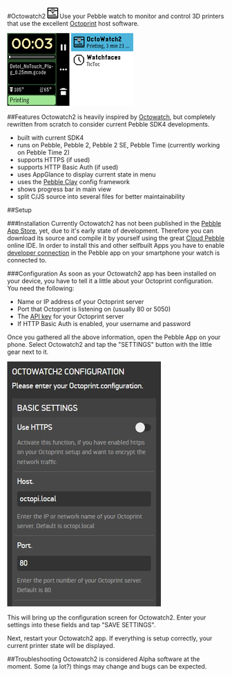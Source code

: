 #Octowatch2 ![Octowatch2 logo](https://github.com/schlotzz/octowatch2/blob/master/resources/images/icon_menu.png "Octowatch2 logo")
Use your Pebble watch to monitor and control 3D printers that use the excellent [Octoprint](http://octoprint.org/) host software.

![Octowatch2 screenshot](https://github.com/schlotzz/octowatch2/blob/master/screenshots/octowatch2-main-window.png "Screenshot Octowatch2 main window") ![Octowatch2 screenshot](https://github.com/schlotzz/octowatch2/blob/master/screenshots/octowatch2-appmenu.png "Screenshot Pebble app menu")

##Features
Octowatch2 is heavily inspired by [Octowatch](https://github.com/jjg/octowatch), but completely rewritten from scratch to consider current Pebble SDK4 developments.

* built with current SDK4
* runs on Pebble, Pebble 2, Pebble 2 SE, Pebble Time (currently working on Pebble Time 2)
* supports HTTPS (if used)
* supports HTTP Basic Auth (if used)
* uses AppGlance to display current state in menu
* uses the [Pebble Clay](https://github.com/pebble/clay) config framework
* shows progress bar in main view
* split C/JS source into several files for better maintainability


##Setup

###Installation
Currently Octowatch2 has not been published in the [Pebble App Store](https://apps.getpebble.com), yet, due to it's early state of development. Therefore you can download its source and compile it by yourself using the great [Cloud Pebble](https://cloudpebble.net/) online IDE. In order to install this and other selfbuilt Apps you have to enable [developer connection](https://developer.pebble.com/guides/tools-and-resources/developer-connection/) in the Pebble app on your smartphone your watch is connected to.

###Configuration
As soon as your Octowatch2 app has been installed on your device, you have to tell it a little about your Octoprint configuration. You need the following:

* Name or IP address of your Octoprint server
* Port that Octoprint is listening on (usually 80 or 5050)
* The [API key](http://docs.octoprint.org/en/master/api/general.html#authorization) for your Octoprint server
* If HTTP Basic Auth is enabled, your username and password

Once you gathered all the above information, open the Pebble App on your phone. Select Octowatch2 and tap the "SETTINGS" button with the little gear next to it.

![Pebble App Config](https://github.com/schlotzz/octowatch2/blob/master/screenshots/octowatch2-setup.jpg "Pebble App Config")

This will bring up the configuration screen for Octowatch2. Enter your settings into these fields and tap "SAVE SETTINGS".

Next, restart your Octowatch2 app. If everything is setup correctly, your current printer state will be displayed.

##Troubleshooting
Octowatch2 is considered Alpha software at the moment. Some (a lot?) things may change and bugs can be expected.
